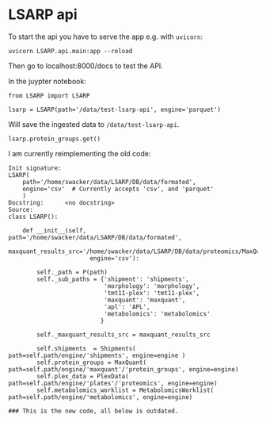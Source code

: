 # LSARP api


To start the api you have to serve the app e.g. with `uvicorn`:

    uvicorn LSARP.api.main:app --reload

Then go to localhost:8000/docs to test the API.

In the juypter notebook:

    from LSARP import LSARP

    lsarp = LSARP(path='/data/test-lsarp-api', engine='parquet')

Will save the ingested data to `/data/test-lsarp-api`.

    
    lsarp.protein_groups.get() 



I am currently reimplementing the old code:


```
Init signature:
LSARP(
    path='/home/swacker/data/LSARP/DB/data/formated', 
    engine='csv'  # Currently accepts 'csv', and 'parquet'
    )
Docstring:      <no docstring>
Source:        
class LSARP():
    
    def __init__(self, path='/home/swacker/data/LSARP/DB/data/formated',
                       maxquant_results_src='/home/swacker/data/LSARP/DB/data/proteomics/MaxQuant/',
                       engine='csv'):

        self._path = P(path)
        self._sub_paths = {'shipment': 'shipments',
                           'morphology': 'morphology',
                           'tmt11-plex': 'tmt11-plex',
                           'maxquant': 'maxquant',
                           'apl': 'APL',
                           'metabolomics': 'metabolomics'
                          }
        
        self._maxquant_results_src = maxquant_results_src

        self.shipments  = Shipments( path=self.path/engine/'shipments', engine=engine )
        self.protein_groups = MaxQuant( path=self.path/engine/'maxquant'/'protein_groups', engine=engine)
        self.plex_data = PlexData( path=self.path/engine/'plates'/'proteomics', engine=engine)
        self.metabolomics_worklist = MetabolomicsWorklist( path=self.path/engine/'metabolomics', engine=engine)

### This is the new code, all below is outdated.

```

